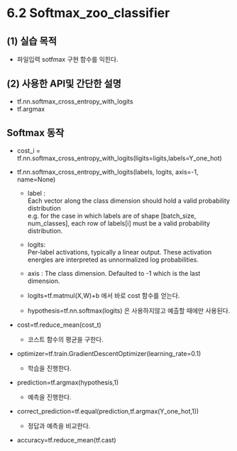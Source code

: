 # 6.2 Softmax_zoo_classifier

## (1) 실습 목적
- 파일입력 sotfmax 구현 함수를 익힌다.
## (2) 사용한 API및 간단한 설명

- tf.nn.softmax_cross_entropy_with_logits
- tf.argmax

## Softmax 동작
- cost_i = tf.nn.softmax_cross_entropy_with_logits(ligits=ligits,labels=Y_one_hot)
- tf.nn.softmax_cross_entropy_with_logits(labels, logits, axis=-1, name=None)
    - label :</br>
            Each vector along the class dimension should hold a valid probability distribution </br>
            e.g. for the case in which labels are of shape [batch_size, num_classes], each row of labels[i] must be a valid probability distribution.
    - logits: </br>
            Per-label activations, typically a linear output. These activation energies are interpreted as unnormalized log probabilities.
    - axis : The class dimension. Defaulted to -1 which is the last dimension.
  
    - logits=tf.matmul(X,W)+b 에서 바로 cost 함수를 얻는다.
    - hypothesis=tf.nn.softmax(logits) 은 사용하지않고 예츨할 때에만 사용된다.

- cost=tf.reduce_mean(cost_t)
    - 코스트 함수의 평균을 구한다.
- optimizer=tf.train.GradientDescentOptimizer(learning_rate=0.1)
    - 학습을 진행한다.
- prediction=tf.argmax(hypothesis,1)
    - 예측을 진행한다.
- correct_prediction=tf.equal(prediction,tf.argmax(Y_one_hot,1))
    - 정답과 예측을 비교한다.
- accuracy=tf.reduce_mean(tf.cast)


